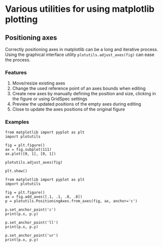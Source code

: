 # Various utilities for using matplotlib plotting

## Positioning axes
Correctly positioning axes in matplotlib can be a long and iterative process. Using the graphical interface utility `plotutils.adjust_axes(fig)` can ease the process.

### Features
1. Move/resize existing axes
2. Change the used reference point of an axes bounds when editing
3. Create new axes by manually defining the position and size, clicking in the figure or using GridSpec settings
4. Preview the updated positions of the empty axes during editing
5. Close to update the axes positions of the original figure

### Examples
```
from matplotlib import pyplot as plt
import plotutils

fig = plt.figure()
ax = fig.subplot(111)
ax.plot([0, 1], [0, 1])

plotutils.adjust_axes(fig)

plt.show()
```

```
from matplotlib import pyplot as plt
import plotutils

fig = plt.figure()
ax = fig.add_axes([.1, .1, .8, .8])
p = plotutils.PositioningAxes.from_axes(fig, ax, anchor='c')

p.set_anchor_point('c')
print(p.x, p.y)

p.set_anchor_point('ll')
print(p.x, p.y)

p.set_anchor_point('ur')
print(p.x, p.y)
```